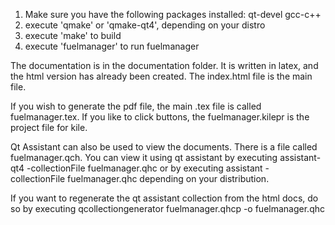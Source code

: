 1.  Make sure you have the following packages installed:
		qt-devel
		gcc-c++
2.  execute 'qmake' or 'qmake-qt4', depending on your distro 
3.  execute 'make' to build
4.  execute 'fuelmanager' to run fuelmanager

The documentation is in the documentation folder.  It is written in latex, and
the html version has already been created.  The index.html file is the main
file.

If you wish to generate the pdf file, the main .tex file is called
fuelmanager.tex.  If you like to click buttons, the fuelmanager.kilepr is the
project file for kile.

Qt Assistant can also be used to view the documents.  There is a file called
fuelmanager.qch.  You can view it using qt assistant by executing 
	assistant-qt4 -collectionFile fuelmanager.qhc 
or by executing 
	assistant - collectionFile
fuelmanager.qhc depending on your distribution.

If you want to regenerate the qt assistant collection from the html docs, do so
by executing 
	qcollectiongenerator fuelmanager.qhcp -o fuelmanager.qhc

